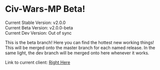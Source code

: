 Civ-Wars-MP Beta!
=================

Current Stable Version: v2.0.0  
Current Beta Version:   v2.0.0-beta  
Current Dev Version:    Out of sync  

This is the beta branch! Here you can find the hottest new working things! This will be merged onto the master branch for each named release. In the same light, the dev branch will be merged onto here whenever it works. 

Link to current client: <a href="http://htmlpreview.github.io/?https://github.com/techy1157/Civ-Wars-MP/blob/beta/CWclient.html">Right Here</a>
